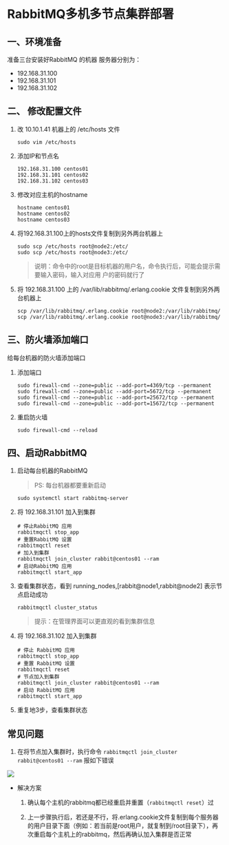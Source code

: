 # RabbitMQ多机多节点集群部署

## 一、环境准备

准备三台安装好RabbitMQ 的机器
服务器分别为：

* 192.168.31.100
* 192.168.31.101
* 192.168.31.102



## 二、 修改配置文件

1. 改 10.10.1.41 机器上的 /etc/hosts 文件

   ```shell
   sudo vim /etc/hosts
   ```

2. 添加IP和节点名

   ```shell
   192.168.31.100 centos01
   192.168.31.101 centos02
   192.168.31.102 centos03
   ```

3. 修改对应主机的hostname

   ```shell
   hostname centos01
   hostname centos02
   hostname centos03
   ```

4. 将192.168.31.100上的hosts文件复制到另外两台机器上

   ```shell
   sudo scp /etc/hosts root@node2:/etc/
   sudo scp /etc/hosts root@node3:/etc/
   ```

   > 说明：命令中的root是目标机器的用户名，命令执行后，可能会提示需要输入密码，输入对应用 户的密码就行了

5. 将 192.168.31.100 上的 /var/lib/rabbitmq/.erlang.cookie 文件复制到另外两台机器上

   ```shell
   scp /var/lib/rabbitmq/.erlang.cookie root@node2:/var/lib/rabbitmq/
   scp /var/lib/rabbitmq/.erlang.cookie root@node3:/var/lib/rabbitmq/
   ```

   

## 三、防火墙添加端口

给每台机器的防火墙添加端口

1. 添加端口

   ```shell
   sudo firewall-cmd --zone=public --add-port=4369/tcp --permanent
   sudo firewall-cmd --zone=public --add-port=5672/tcp --permanent
   sudo firewall-cmd --zone=public --add-port=25672/tcp --permanent
   sudo firewall-cmd --zone=public --add-port=15672/tcp --permanent
   ```

2. 重启防火墙

   ```shell
   sudo firewall-cmd --reload
   ```



## 四、启动RabbitMQ

1. 启动每台机器的RabbitMQ

   > PS: 每台机器都要重新启动

   ```shell
   sudo systemctl start rabbitmq-server
   ```

2. 将 192.168.31.101 加入到集群

   ```shell
   # 停止RabbitMQ 应用
   rabbitmqctl stop_app
   # 重置RabbitMQ 设置
   rabbitmqctl reset
   # 加入到集群
   rabbitmqctl join_cluster rabbit@centos01 --ram
   # 启动RabbitMQ 应用
   rabbitmqctl start_app
   ```

3. 查看集群状态，看到 running_nodes,[rabbit@node1,rabbit@node2] 表示节点启动成功

   ```shell
   rabbitmqctl cluster_status
   ```

   > 提示：在管理界面可以更直观的看到集群信息

4. 将 192.168.31.102 加入到集群

   ```shell
   # 停止 RabbitMQ 应用
   rabbitmqctl stop_app
   # 重置 RabbitMQ 设置
   rabbitmqctl reset
   # 节点加入到集群
   rabbitmqctl join_cluster rabbit@centos01 --ram
   # 启动 RabbitMQ 应用
   rabbitmqctl start_app
   ```

5. 重复地3步，查看集群状态



## 常见问题

1. 在将节点加入集群时，执行命令 `rabbitmqctl join_cluster rabbit@centos01 --ram` 报如下错误


![](https://gitee.com/brucefish/image-storage/raw/main/2021/06/30/RabbitMQ%E5%A4%9A%E6%9C%BA%E5%A4%9A%E8%8A%82%E7%82%B9%E9%9B%86%E7%BE%A4%E9%83%A8%E7%BD%B2%E5%B8%B8%E8%A7%81%E9%97%AE%E9%A2%9801.png)



* 解决方案

  1. 确认每个主机的rabbitmq都已经重启并重置（`rabbitmqctl reset`）过

  2. 上一步骤执行后，若还是不行，将.erlang.cookie文件复制到每个服务器的用户目录下面（例如：若当前是root用户，就复制到/root目录下），再次重启每个主机上的rabbitmq，然后再确认加入集群是否正常

     

